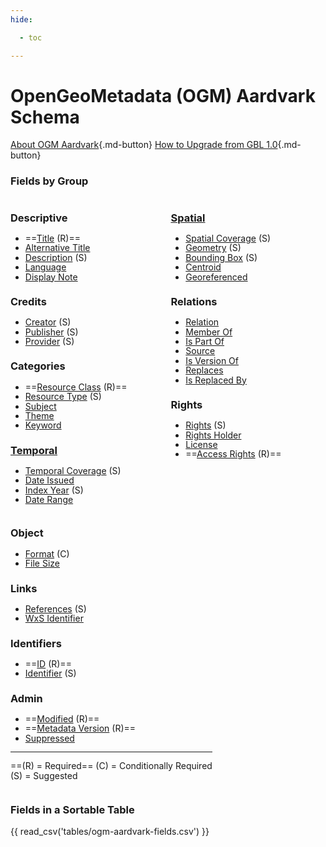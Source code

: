 ```yaml
---
hide:

  - toc

---
```


# OpenGeoMetadata (OGM) Aardvark Schema


[About OGM Aardvark](about-ogm-aardvark.md){.md-button} [How to Upgrade from GBL 1.0](upgrading.md){.md-button}


### Fields by Group

<div style="float:left; margin-right:5em; line-height:1.1" markdown="1">

### Descriptive
- ==[Title](ogm-aardvark/title.md) (R)==
- [Alternative Title](ogm-aardvark/alternative-title.md)
- [Description](ogm-aardvark/description.md) (S)
- [Language](ogm-aardvark/language.md)
- [Display Note](ogm-aardvark/display-note.md)

### Credits
- [Creator](ogm-aardvark/creator.md) (S)
- [Publisher](ogm-aardvark/publisher.md) (S)
- [Provider](ogm-aardvark/provider.md) (S)

### Categories
- ==[Resource Class](ogm-aardvark/resource-class.md) (R)==
- [Resource Type](ogm-aardvark/resource-type.md) (S)
- [Subject](ogm-aardvark/subject.md)
- [Theme](ogm-aardvark/theme.md)
- [Keyword](ogm-aardvark/keyword.md)

### [Temporal](../temporal-fields)
- [Temporal Coverage](ogm-aardvark/temporal-coverage.md) (S)
- [Date Issued](ogm-aardvark/date-issued.md)
- [Index Year](ogm-aardvark/index-year.md) (S)
- [Date Range](ogm-aardvark/date-range.md)

</div>
<div style="float:left; margin-right:5em; line-height:1.1" markdown="1">

### [Spatial](../spatial-fields)
- [Spatial Coverage](ogm-aardvark/spatial-coverage.md) (S)
- [Geometry](ogm-aardvark/geometry.md) (S)
- [Bounding Box](ogm-aardvark/bounding-box.md) (S)
- [Centroid](ogm-aardvark/centroid.md)
- [Georeferenced](ogm-aardvark/georeferenced.md)

### Relations
- [Relation](ogm-aardvark/relation.md)
- [Member Of](ogm-aardvark/member-of.md)
- [Is Part Of](ogm-aardvark/is-part-of.md)
- [Source](ogm-aardvark/source.md)
- [Is Version Of](ogm-aardvark/is-version-of.md)
- [Replaces](ogm-aardvark/replaces.md)
- [Is Replaced By](ogm-aardvark/is-replaced-by.md)

### Rights
- [Rights](ogm-aardvark/rights.md) (S)
- [Rights Holder](ogm-aardvark/rights-holder.md)
- [License](ogm-aardvark/license.md)
- ==[Access Rights](ogm-aardvark/access-rights.md) (R)==

</div>
<div style="float:left; line-height:1.1" markdown="1">

### Object
- [Format](ogm-aardvark/format.md) (C)
- [File Size](ogm-aardvark/file-size.md)

### Links
- [References](ogm-aardvark/references.md) (S)
- [WxS Identifier](ogm-aardvark/wxs-identifier.md)

### Identifiers
- ==[ID](ogm-aardvark/id.md) (R)==
- [Identifier](ogm-aardvark/identifier.md) (S)

### Admin
- ==[Modified](ogm-aardvark/modified.md) (R)==
- ==[Metadata Version](ogm-aardvark/metadata-version.md) (R)==
- [Suppressed](ogm-aardvark/suppressed.md)

----

==(R) = Required== 
(C) = Conditionally Required  
(S) = Suggested  

</div>

<br style="clear:left">

### Fields in a Sortable Table


{{ read_csv('tables/ogm-aardvark-fields.csv') }}
